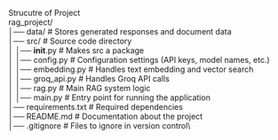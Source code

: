 Strucutre of Project\
rag_project/\
│── data/                      # Stores generated responses and document data\
│── src/                       # Source code directory\
│   │── __init__.py            # Makes src a package\
│   │── config.py              # Configuration settings (API keys, model names, etc.)\
│   │── embedding.py           # Handles text embedding and vector search\
│   │── groq_api.py            # Handles Groq API calls\
│   │── rag.py                 # Main RAG system logic\
│   │── main.py                # Entry point for running the application\
│── requirements.txt           # Required dependencies\
│── README.md                  # Documentation about the project\
│── .gitignore                 # Files to ignore in version control\
